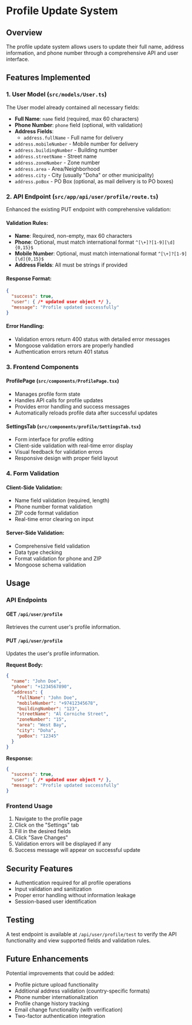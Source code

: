 # Profile Update System

## Overview
The profile update system allows users to update their full name, address information, and phone number through a comprehensive API and user interface.

## Features Implemented

### 1. User Model (`src/models/User.ts`)
The User model already contained all necessary fields:
- **Full Name**: `name` field (required, max 60 characters)
- **Phone Number**: `phone` field (optional, with validation)
- **Address Fields**:
  - `address.fullName` - Full name for delivery
- `address.mobileNumber` - Mobile number for delivery
- `address.buildingNumber` - Building number
- `address.streetName` - Street name
- `address.zoneNumber` - Zone number
- `address.area` - Area/Neighborhood
- `address.city` - City (usually "Doha" or other municipality)
- `address.poBox` - PO Box (optional, as mail delivery is to PO boxes)

### 2. API Endpoint (`src/app/api/user/profile/route.ts`)
Enhanced the existing PUT endpoint with comprehensive validation:

#### Validation Rules:
- **Name**: Required, non-empty, max 60 characters
- **Phone**: Optional, must match international format `^[\+]?[1-9][\d]{0,15}$`
- **Mobile Number**: Optional, must match international format `^[\+]?[1-9][\d]{0,15}$`
- **Address Fields**: All must be strings if provided

#### Response Format:
```json
{
  "success": true,
  "user": { /* updated user object */ },
  "message": "Profile updated successfully"
}
```

#### Error Handling:
- Validation errors return 400 status with detailed error messages
- Mongoose validation errors are properly handled
- Authentication errors return 401 status

### 3. Frontend Components

#### ProfilePage (`src/components/ProfilePage.tsx`)
- Manages profile form state
- Handles API calls for profile updates
- Provides error handling and success messages
- Automatically reloads profile data after successful updates

#### SettingsTab (`src/components/profile/SettingsTab.tsx`)
- Form interface for profile editing
- Client-side validation with real-time error display
- Visual feedback for validation errors
- Responsive design with proper field layout

### 4. Form Validation

#### Client-Side Validation:
- Name field validation (required, length)
- Phone number format validation
- ZIP code format validation
- Real-time error clearing on input

#### Server-Side Validation:
- Comprehensive field validation
- Data type checking
- Format validation for phone and ZIP
- Mongoose schema validation

## Usage

### API Endpoints

#### GET `/api/user/profile`
Retrieves the current user's profile information.

#### PUT `/api/user/profile`
Updates the user's profile information.

**Request Body:**
```json
{
  "name": "John Doe",
  "phone": "+1234567890",
  "address": {
    "fullName": "John Doe",
    "mobileNumber": "+97412345678",
    "buildingNumber": "123",
    "streetName": "Al Corniche Street",
    "zoneNumber": "15",
    "area": "West Bay",
    "city": "Doha",
    "poBox": "12345"
  }
}
```

**Response:**
```json
{
  "success": true,
  "user": { /* updated user object */ },
  "message": "Profile updated successfully"
}
```

### Frontend Usage

1. Navigate to the profile page
2. Click on the "Settings" tab
3. Fill in the desired fields
4. Click "Save Changes"
5. Validation errors will be displayed if any
6. Success message will appear on successful update

## Security Features

- Authentication required for all profile operations
- Input validation and sanitization
- Proper error handling without information leakage
- Session-based user identification

## Testing

A test endpoint is available at `/api/user/profile/test` to verify the API functionality and view supported fields and validation rules.

## Future Enhancements

Potential improvements that could be added:
- Profile picture upload functionality
- Additional address validation (country-specific formats)
- Phone number internationalization
- Profile change history tracking
- Email change functionality (with verification)
- Two-factor authentication integration
